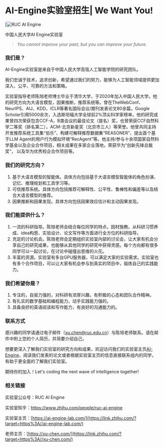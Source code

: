 # AI-Engine实验室招生| We Want You!

[![RUC AI Engine](https://pica.zhimg.com/v2-b7da62c5326829f4c7c864388683b530_l.jpg?source=172ae18b)

中国人民大学AI Engine实验室

> *You cannot improve your past, but you can improve your future.*

### 我们是？

AI-Engine实验室是来自于中国人民大学高瓴人工智能学院的研究团队。

我们忠诚于技术，追求创新，希望通过我们的努力，能够为人工智能领域提供更加深入、公平、可靠的方法和策略。

实验室指导老师陈旭老师博士毕业于清华大学，于2020年加入中国人民大学。他的研究方向为大语言模型，因果推断，推荐系统等。曾在TheWebConf、NeurIPS、AIJ、KDD、ICLR等著名国际会议/期刊发表论文80余篇，Google Scholar引用5000余次，入选斯坦福大学全球前2%顶尖科学家榜单。他的研究成果曾四次荣获包含CCF-A，B类会议的最佳论文（提名）奖，也曾荣获CCF自然科学二等奖（排名第二），ACM-北京新星奖（北京市三人）等荣誉。他曾共同主持开发推荐系统工具集“伯乐”、构建可解释推荐数据集“REASONER”、提出首个基于LLM Agent的用户行为模拟环境“RecAgent”等。他主持/参与十余项国家自然科学基金以及企业合作项目，相关成果在多家企业落地，荣获华为“创新先锋总裁奖”， 以及华为优秀校企合作项目等。

### 我们的研究方向？

1. 基于大语言模型的智能体。具体方向包括基于大语言模型智能体的角色扮演、记忆、推理规划和工具学习等。
2. 可信推荐系统。具体方向包括推荐可解释性、公平性、鲁棒性和偏差等以及结合大语言模型的推荐。
3. 因果推断和因果发现。具体方向包括因果效应估计和主动因果发现。

### 我们能提供什么？

1. 一流的科研指导。陈旭老师会结合每位同学的特点，因材施教。从科研习惯养成、idea构思、实验设计、论文写作等方面进行全方位的科研指导。
2. 充足的讨论机会。陈旭老师会定期组织实验室内部的讨论会，让大家有机会分享自己的研究成果，也能够从其他同学的研究中获得灵感。每个方向都有很多同学可以一起讨论，在讨论中碰撞出思维的火花。
3. 丰富的资源。实验室有多台GPU服务器，可以满足大家的实验需求。实验室也有多个合作项目，可以让大家有机会参与到真实的项目中，锻炼自己的实践能力。

### 我们希望你是？

1. 专注的，自驱力强的，对科研有浓厚兴趣，有积极的心态和团队合作精神。
2. 有扎实的数学基础和编程能力，动手实践能力强的。
3. 具备良好的英语阅读和写作能力，有良好的沟通能力的。

### 联系方式

感兴趣的同学请通过电子邮件（[xu.chen@ruc.edu.cn](mailto:xu.chen@ruc.edu.cn)）与陈旭老师联系。请在邮件中附上您的个人简历，并简要介绍自己。

想要更深入了解我们实验室的研究方向和成果，欢迎访问我们的实验室主页[AI-Engine](https://link.zhihu.com/?target=https%3A//www.ai-engine-lab.com/)，阅读我们发表的论文或者根据实验室主页的信息直接联系组内的同学，有助于更全面的了解我们实验室。

期待你的加入！Let's coding the next wave of intelligence together!

### 相关链接

实验室公众号：RUC AI Engine

实验室知乎：https://www.zhihu.com/people/ruc-ai-engine

实验室主页：[https://ai-engine-lab.com/](https://link.zhihu.com/?target=https%3A//ai-engine-lab.com/)

老师主页：[https://xu-chen.com/](https://link.zhihu.com/?target=https%3A//xu-chen.com/)